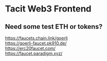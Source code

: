 # Tacit Web3 Frontend

## Need some test ETH or tokens?

https://faucets.chain.link/goerli  
https://goerli-faucet.pk910.de/  
https://erc20faucet.com/  
https://faucet.paradigm.xyz/
